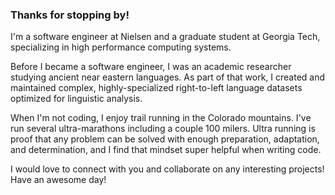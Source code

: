 ### Thanks for stopping by!

I'm a software engineer at Nielsen and a graduate student at Georgia Tech, specializing in high performance computing systems. 

Before I became a software engineer, I was an academic researcher studying ancient near eastern languages. As part of that work, I created and maintained complex, highly-specialized right-to-left language datasets optimized for linguistic analysis.

When I'm not coding, I enjoy trail running in the Colorado mountains. I've run several ultra-marathons including a couple 100 milers. Ultra running is proof that any problem can be solved with enough preparation, adaptation, and determination, and I find that mindset super helpful when writing code.

I would love to connect with you and collaborate on any interesting projects! Have an awesome day!
